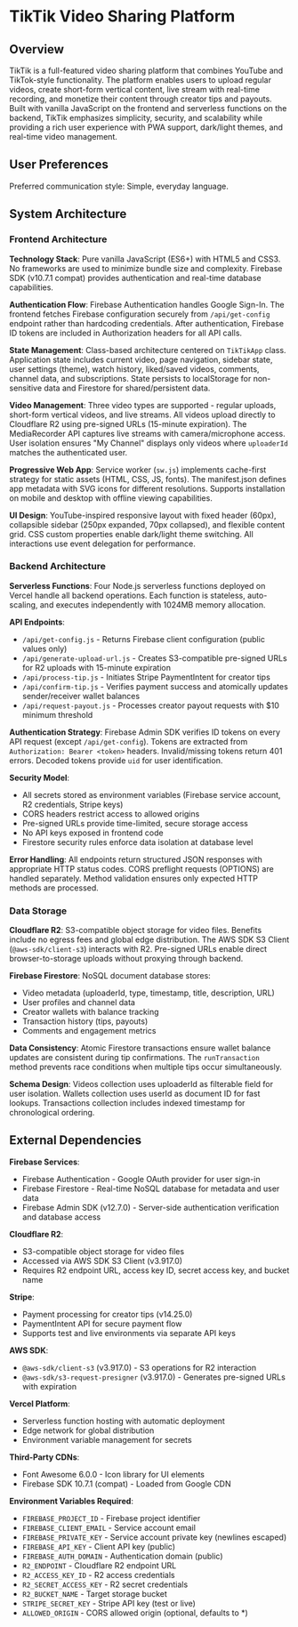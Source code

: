 # TikTik Video Sharing Platform

## Overview

TikTik is a full-featured video sharing platform that combines YouTube and TikTok-style functionality. The platform enables users to upload regular videos, create short-form vertical content, live stream with real-time recording, and monetize their content through creator tips and payouts. Built with vanilla JavaScript on the frontend and serverless functions on the backend, TikTik emphasizes simplicity, security, and scalability while providing a rich user experience with PWA support, dark/light themes, and real-time video management.

## User Preferences

Preferred communication style: Simple, everyday language.

## System Architecture

### Frontend Architecture

**Technology Stack**: Pure vanilla JavaScript (ES6+) with HTML5 and CSS3. No frameworks are used to minimize bundle size and complexity. Firebase SDK (v10.7.1 compat) provides authentication and real-time database capabilities.

**Authentication Flow**: Firebase Authentication handles Google Sign-In. The frontend fetches Firebase configuration securely from `/api/get-config` endpoint rather than hardcoding credentials. After authentication, Firebase ID tokens are included in Authorization headers for all API calls.

**State Management**: Class-based architecture centered on `TikTikApp` class. Application state includes current video, page navigation, sidebar state, user settings (theme), watch history, liked/saved videos, comments, channel data, and subscriptions. State persists to localStorage for non-sensitive data and Firestore for shared/persistent data.

**Video Management**: Three video types are supported - regular uploads, short-form vertical videos, and live streams. All videos upload directly to Cloudflare R2 using pre-signed URLs (15-minute expiration). The MediaRecorder API captures live streams with camera/microphone access. User isolation ensures "My Channel" displays only videos where `uploaderId` matches the authenticated user.

**Progressive Web App**: Service worker (`sw.js`) implements cache-first strategy for static assets (HTML, CSS, JS, fonts). The manifest.json defines app metadata with SVG icons for different resolutions. Supports installation on mobile and desktop with offline viewing capabilities.

**UI Design**: YouTube-inspired responsive layout with fixed header (60px), collapsible sidebar (250px expanded, 70px collapsed), and flexible content grid. CSS custom properties enable dark/light theme switching. All interactions use event delegation for performance.

### Backend Architecture

**Serverless Functions**: Four Node.js serverless functions deployed on Vercel handle all backend operations. Each function is stateless, auto-scaling, and executes independently with 1024MB memory allocation.

**API Endpoints**:
- `/api/get-config.js` - Returns Firebase client configuration (public values only)
- `/api/generate-upload-url.js` - Creates S3-compatible pre-signed URLs for R2 uploads with 15-minute expiration
- `/api/process-tip.js` - Initiates Stripe PaymentIntent for creator tips
- `/api/confirm-tip.js` - Verifies payment success and atomically updates sender/receiver wallet balances
- `/api/request-payout.js` - Processes creator payout requests with $10 minimum threshold

**Authentication Strategy**: Firebase Admin SDK verifies ID tokens on every API request (except `/api/get-config`). Tokens are extracted from `Authorization: Bearer <token>` headers. Invalid/missing tokens return 401 errors. Decoded tokens provide `uid` for user identification.

**Security Model**:
- All secrets stored as environment variables (Firebase service account, R2 credentials, Stripe keys)
- CORS headers restrict access to allowed origins
- Pre-signed URLs provide time-limited, secure storage access
- No API keys exposed in frontend code
- Firestore security rules enforce data isolation at database level

**Error Handling**: All endpoints return structured JSON responses with appropriate HTTP status codes. CORS preflight requests (OPTIONS) are handled separately. Method validation ensures only expected HTTP methods are processed.

### Data Storage

**Cloudflare R2**: S3-compatible object storage for video files. Benefits include no egress fees and global edge distribution. The AWS SDK S3 Client (`@aws-sdk/client-s3`) interacts with R2. Pre-signed URLs enable direct browser-to-storage uploads without proxying through backend.

**Firebase Firestore**: NoSQL document database stores:
- Video metadata (uploaderId, type, timestamp, title, description, URL)
- User profiles and channel data
- Creator wallets with balance tracking
- Transaction history (tips, payouts)
- Comments and engagement metrics

**Data Consistency**: Atomic Firestore transactions ensure wallet balance updates are consistent during tip confirmations. The `runTransaction` method prevents race conditions when multiple tips occur simultaneously.

**Schema Design**: Videos collection uses uploaderId as filterable field for user isolation. Wallets collection uses userId as document ID for fast lookups. Transactions collection includes indexed timestamp for chronological ordering.

## External Dependencies

**Firebase Services**:
- Firebase Authentication - Google OAuth provider for user sign-in
- Firebase Firestore - Real-time NoSQL database for metadata and user data
- Firebase Admin SDK (v12.7.0) - Server-side authentication verification and database access

**Cloudflare R2**:
- S3-compatible object storage for video files
- Accessed via AWS SDK S3 Client (v3.917.0)
- Requires R2 endpoint URL, access key ID, secret access key, and bucket name

**Stripe**:
- Payment processing for creator tips (v14.25.0)
- PaymentIntent API for secure payment flow
- Supports test and live environments via separate API keys

**AWS SDK**:
- `@aws-sdk/client-s3` (v3.917.0) - S3 operations for R2 interaction
- `@aws-sdk/s3-request-presigner` (v3.917.0) - Generates pre-signed URLs with expiration

**Vercel Platform**:
- Serverless function hosting with automatic deployment
- Edge network for global distribution
- Environment variable management for secrets

**Third-Party CDNs**:
- Font Awesome 6.0.0 - Icon library for UI elements
- Firebase SDK 10.7.1 (compat) - Loaded from Google CDN

**Environment Variables Required**:
- `FIREBASE_PROJECT_ID` - Firebase project identifier
- `FIREBASE_CLIENT_EMAIL` - Service account email
- `FIREBASE_PRIVATE_KEY` - Service account private key (newlines escaped)
- `FIREBASE_API_KEY` - Client API key (public)
- `FIREBASE_AUTH_DOMAIN` - Authentication domain (public)
- `R2_ENDPOINT` - Cloudflare R2 endpoint URL
- `R2_ACCESS_KEY_ID` - R2 access credentials
- `R2_SECRET_ACCESS_KEY` - R2 secret credentials
- `R2_BUCKET_NAME` - Target storage bucket
- `STRIPE_SECRET_KEY` - Stripe API key (test or live)
- `ALLOWED_ORIGIN` - CORS allowed origin (optional, defaults to *)
